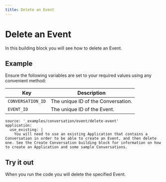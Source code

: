 ```yaml
---
title: Delete an Event
---
```


# Delete an Event

In this building block you will see how to delete an Event.

## Example

Ensure the following variables are set to your required values using any convenient method:

Key | Description
-- | --
`CONVERSATION_ID` | The unique ID of the Conversation.
`EVENT_ID` | The unique ID of the Event.

```building_blocks
source: '_examples/conversation/event/delete-event'
application:
  use_existing: |
    You will need to use an existing Application that contains a Conversation in order to be able to create an Event, and then delete one. See the Create Conversation building block for information on how to create an Application and some sample Conversations.
```

## Try it out

When you run the code you will delete the specified Event.

